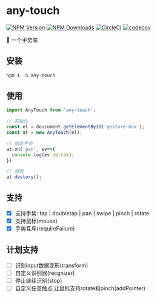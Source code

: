 # any-touch  
[![NPM Version][npm-image]][npm-url] 
[![NPM Downloads][downloads-image]][downloads-url] 
[![CircleCI](https://circleci.com/gh/383514580/any-touch/tree/develop.svg?style=svg)](https://circleci.com/gh/383514580/any-touch/tree/develop)
[![codecov](https://codecov.io/gh/383514580/any-touch/branch/develop/graph/badge.svg)](https://codecov.io/gh/383514580/any-touch)

:wave:    一个手势库


[npm-image]: https://img.shields.io/npm/v/any-touch.svg
[npm-url]: https://npmjs.org/package/any-touch

[downloads-image]: https://img.shields.io/npm/dm/any-touch.svg
[downloads-url]: https://npmjs.org/package/any-touch

## 安装

```javascript
npm i -S any-touch
```

## 使用

```javascript
import AnyTouch from 'any-touch';

// 初始化
const el = doucument.getElementById('gesture-box');
const at = new AnyTouch(el);

// 绑定手势
at.on('pan', ev=>{
  console.log(ev.deltaX);
})

// 销毁
at.destory();
```

## 支持

- [x] 支持手势: tap | doubletap | pan | swipe | pinch | rotate.
- [x] 支持鼠标(mouse)
- [x] 手势互斥(requireFailure)

## 计划支持

- [ ] 识别input数据变形(transform)
- [ ] 自定义识别器(recgnizer)
- [ ] 停止继续识别(stop)
- [ ] 自定义任意触点,让鼠标支持rotate和pinch(addPointer)
